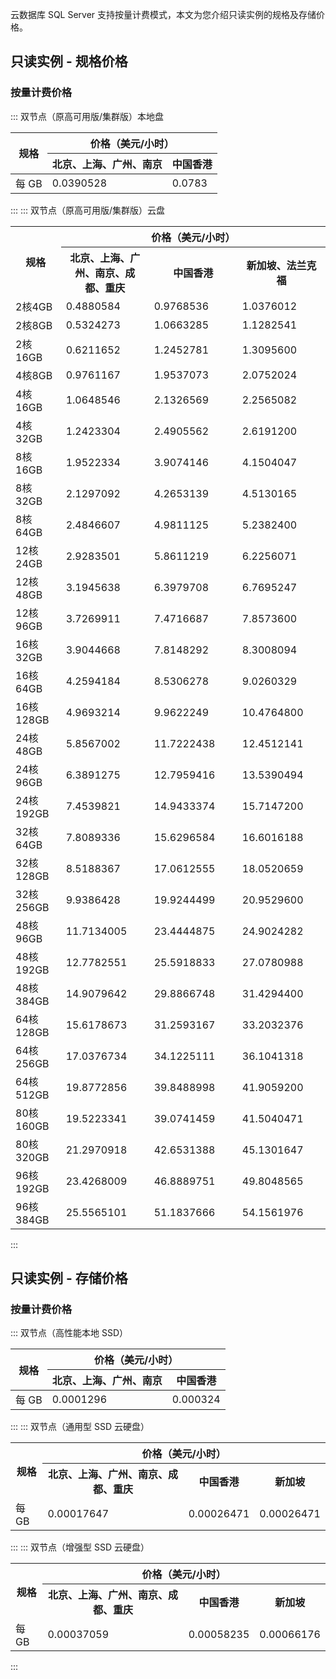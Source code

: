 ﻿云数据库 SQL Server 支持按量计费模式，本文为您介绍只读实例的规格及存储价格。

## 只读实例 - 规格价格
### 按量计费价格
<dx-tabs>
::: 双节点（原高可用版/集群版）本地盘
<table>
<tr><th rowspan="2" >规格</th><th colspan = "2" style="text-align:center" >价格（美元/小时）</th></tr>
<tr>
<th>北京、上海、广州、南京</th>
<th>中国香港</th></tr>
<tbody>
<tr><td>每 GB</td><td>0.0390528</td><td>0.0783</td></tr>
</tbody></table>
:::
::: 双节点（原高可用版/集群版）云盘
<table>
<tr><th rowspan = "2" width="16%">规格</th>
<th colspan = "4" style="text-align:center" width="84%">价格（美元/小时）</th></tr>
<tr>
<th width="28%">北京、上海、广州、南京、成都、重庆</th>
<th width="28%">中国香港</th>
<th width="28%">新加坡、法兰克福</th></tr>
<tr><td>2核4GB</td><td>0.4880584</td><td>0.9768536</td><td>1.0376012</td></tr>
<tr><td>2核8GB</td><td>0.5324273</td><td>1.0663285</td><td>1.1282541</td></tr>
<tr><td>2核16GB</td><td>0.6211652</td><td>1.2452781</td><td>1.3095600</td></tr>
<tr><td>4核8GB</td><td>0.9761167</td><td>1.9537073</td><td>2.0752024</td></tr>
<tr><td>4核16GB</td><td>1.0648546</td><td>2.1326569</td><td>2.2565082</td></tr>
<tr><td>4核32GB</td><td>1.2423304</td><td>2.4905562</td><td>2.6191200</td></tr>
<tr><td>8核16GB</td><td>1.9522334</td><td>3.9074146</td><td>4.1504047</td></tr>
<tr><td>8核32GB</td><td>2.1297092</td><td>4.2653139</td><td>4.5130165
</td></tr>
<tr><td>8核64GB</td><td>2.4846607</td><td>4.9811125</td><td>5.2382400
</td></tr>
<tr><td>12核24GB</td><td>2.9283501</td><td>5.8611219</td><td>6.2256071
</td></tr>
<tr><td>12核48GB</td><td>3.1945638</td><td>6.3979708</td><td>6.7695247
</td></tr>
<tr><td>12核96GB</td><td>3.7269911</td><td>7.4716687</td><td>7.8573600
</td></tr>
<tr><td>16核32GB</td><td>3.9044668</td><td>7.8148292</td><td>8.3008094
</td></tr>
<tr><td>16核64GB</td><td>4.2594184</td><td>8.5306278</td><td>9.0260329
</td></tr>
<tr><td>16核128GB</td><td>4.9693214</td><td>9.9622249</td><td>10.4764800</td></tr>
<tr><td>24核48GB</td><td>5.8567002</td><td>11.7222438</td><td>12.4512141
</td></tr>
<tr><td>24核96GB</td><td>6.3891275</td><td>12.7959416</td><td>13.5390494</td></tr>
<tr><td>24核192GB</td><td>7.4539821</td><td>14.9433374</td><td>15.7147200</td></tr>
<tr><td>32核64GB</td><td>7.8089336</td><td>15.6296584</td><td>16.6016188</td></tr>
<tr><td>32核128GB</td><td>8.5188367</td><td>17.0612555</td><td>18.0520659</td></tr>
<tr><td>32核256GB</td><td>9.9386428</td><td>19.9244499</td><td>20.9529600</td></tr>
<tr><td>48核96GB</td><td>11.7134005</td><td>23.4444875</td><td>24.9024282</td></tr>
<tr><td>48核192GB</td><td>12.7782551</td><td>25.5918833</td><td>27.0780988</td></tr>
<tr><td>48核384GB</td><td>14.9079642</td><td>29.8866748</td><td>31.4294400</td></tr>
<tr><td>64核128GB</td><td>15.6178673</td><td>31.2593167</td><td>33.2032376</td></tr>
<tr><td>64核256GB</td><td>17.0376734</td><td>34.1225111</td><td>36.1041318</td></tr>
<tr><td>64核512GB</td><td>19.8772856</td><td>39.8488998</td><td>41.9059200</td></tr>
<tr><td>80核160GB</td><td>19.5223341</td><td>39.0741459</td><td>41.5040471</td></tr>
<tr><td>80核320GB</td><td>21.2970918</td><td>42.6531388</td><td>45.1301647</td></tr>
<tr><td>96核192GB</td><td>23.4268009</td><td>46.8889751</td><td>49.8048565</td></tr>
<tr><td>96核384GB</td><td>25.5565101</td><td>51.1837666</td><td>54.1561976</td></tr>
</tbody></table>
:::
</dx-tabs>

[](id:ZDSLCCJG)
## 只读实例 - 存储价格
### 按量计费价格
<dx-tabs>
::: 双节点（高性能本地 SSD）
<table>
<tr><th rowspan="2" >规格</th><th colspan = "2" style="text-align:center">价格（美元/小时）</th></tr>
<tr>
<th>北京、上海、广州、南京</th>
<th>中国香港</th></tr>
<tbody>
<tr><td>每 GB</td><td>0.0001296</td><td>0.000324</td></tr>
</tbody></table>
:::
::: 双节点（通用型 SSD 云硬盘）
<table>
<tr><th rowspan = "2" >规格</th><th colspan = "3" style="text-align:center">价格（美元/小时）</th></tr>
<tr>
<th>北京、上海、广州、南京、成都、重庆</th>
<th>中国香港</th>
<th>新加坡</th></tr>
<tr>
<td>每 GB</td><td>0.00017647</td><td>0.00026471</td><td>0.00026471</td></tr>
</tbody></table>
:::
::: 双节点（增强型 SSD 云硬盘）
<table>
<tr><th rowspan = "2" >规格</th><th colspan = "3" style="text-align:center">价格（美元/小时）</th></tr>
<tr>
<th>北京、上海、广州、南京、成都、重庆</th>
<th>中国香港</th>
<th>新加坡</th></tr>
<tr>
<td>每 GB</td><td>0.00037059</td><td>0.00058235</td><td>0.00066176</td></tr>
</tbody></table>
:::
</dx-tabs>
